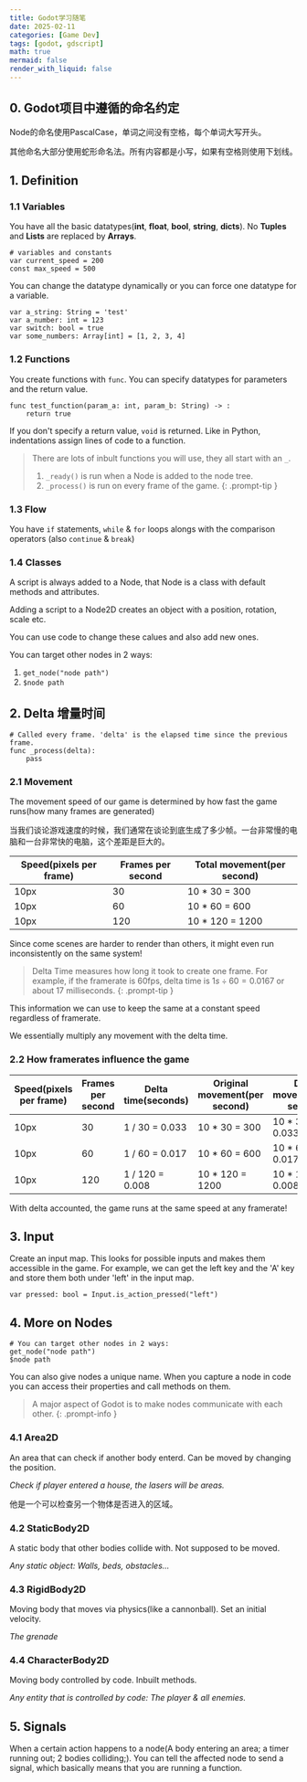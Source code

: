```yaml
---
title: Godot学习随笔
date: 2025-02-11
categories: [Game Dev]
tags: [godot, gdscript]
math: true
mermaid: false
render_with_liquid: false
---
```


## 0. Godot项目中遵循的命名约定

Node的命名使用PascalCase，单词之间没有空格，每个单词大写开头。

其他命名大部分使用蛇形命名法。所有内容都是小写，如果有空格则使用下划线。

## 1. Definition

### 1.1 Variables
You have all the basic datatypes(**int**, **float**, **bool**, **string**, **dicts**). No **Tuples** and **Lists** are replaced by **Arrays**.

```gdscript
# variables and constants
var current_speed = 200
const max_speed = 500
```

You can change the datatype dynamically or you can force one datatype for a variable.

```gdscript
var a_string: String = 'test'
var a_number: int = 123
var switch: bool = true
var some_numbers: Array[int] = [1, 2, 3, 4]
```

### 1.2 Functions

You create functions with `func`. You can specify datatypes for parameters and the return value.

```gdscript
func test_function(param_a: int, param_b: String) -> :
    return true
```

If you don't specify a return value, `void` is returned. Like in Python, indentations assign lines of code to a function.

> There are lots of inbult functions you will use, they all start with an `_`.
> 1. `_ready()` is run when a Node is added to the node tree.
> 2. `_process()` is run on every frame of the game.
{: .prompt-tip }

### 1.3 Flow

You have `if` statements, `while` & `for` loops alongs with the comparison operators (also `continue` & `break`)

### 1.4 Classes

A script is always added to a Node, that Node is a class with default methods and attributes.

Adding a script to a Node2D creates an object with a position, rotation, scale etc.

You can use code to change these calues and also add new ones.

You can target other nodes in 2 ways:
1. `get_node("node path")`
2. `$node path`

## 2. Delta 增量时间

```gdscript
# Called every frame. 'delta' is the elapsed time since the previous frame.
func _process(delta):
    pass
```

### 2.1 Movement

The movement speed of our game is determined by how fast the game runs(how many frames are generated)

当我们谈论游戏速度的时候，我们通常在谈论到底生成了多少帧。一台非常慢的电脑和一台非常快的电脑，这个差距是巨大的。

| Speed(pixels per frame) | Frames per second | Total movement(per second) |
| --- | --- | --- |
| 10px | 30 | 10 * 30 = 300 |
| 10px | 60 | 10 * 60 = 600 |
| 10px | 120 | 10 * 120 = 1200 |

Since come scenes are harder to render than others, it might even run inconsistently on the same system!

> Delta Time measures how long it took to create one frame.
> For example, if the framerate is 60fps, delta time is $1s \div 60 = 0.0167$ or about 17 milliseconds.
{: .prompt-tip }

This information we can use to keep the same at a constant speed regardless of framerate.

We essentially multiply any movement with the delta time.

### 2.2 How framerates influence the game

| Speed(pixels per frame) | Frames per second | Delta time(seconds) | Original movement(per second) | Delta movement(per second) |
| --- | --- | --- | --- | --- |
| 10px | 30 | 1 / 30 = 0.033 | 10 * 30 = 300 | 10 * 30 * 0.033 = 10 | 
| 10px | 60 | 1 / 60 = 0.017 | 10 * 60 = 600 | 10 * 60 * 0.017 = 10 |
| 10px | 120 | 1 / 120 = 0.008 | 10 * 120 = 1200 | 10 * 120 * 0.008 = 10 |

With delta accounted, the game runs at the same speed at any framerate!

## 3. Input

Create an input map. This looks for possible inputs and makes them accessible in the game. For example, we can get the left key and the 'A' key and store them both under 'left' in the input map.

```gdscript
var pressed: bool = Input.is_action_pressed("left")
```

## 4. More on Nodes

```gdscript
# You can target other nodes in 2 ways:
get_node("node path")
$node path
```

You can also give nodes a unique name. When you capture a node in code you can access their properties and call methods on them.

> A major aspect of Godot is to make nodes communicate with each other.
{: .prompt-info }

### 4.1 Area2D

An area that can check if another body enterd. Can be moved by changing the position.

*Check if player entered a house, the lasers will be areas.*

他是一个可以检查另一个物体是否进入的区域。

### 4.2 StaticBody2D

A static body that other bodies collide with. Not supposed to be moved.

*Any static object: Walls, beds, obstacles...*

### 4.3 RigidBody2D

Moving body that moves via physics(like a cannonball). Set an initial velocity.

*The grenade*

### 4.4 CharacterBody2D

Moving body controlled by code. Inbuilt methods.

*Any entity that is controlled by code: The player & all enemies.*


## 5. Signals

When a certain action happens to a node(A body entering an area; a timer running out; 2 bodies colliding;). You can tell the affected node to send a signal, which basically means that you are running a function.


